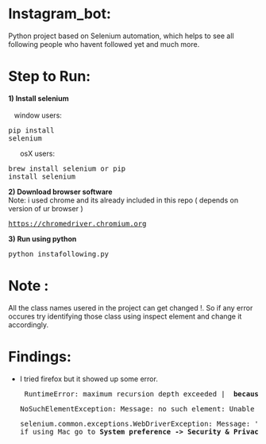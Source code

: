 # Instagram_bot:
  Python project based on Selenium automation, which helps to see all following people who havent followed yet and much more.
 
# Step to Run:
  <B>1) Install selenium</b>
      <br><br>&nbsp;&nbsp;&nbsp;window users: <pre>pip install selenium</pre>
      &nbsp;&nbsp;&nbsp;&nbsp;&nbsp;&nbsp;osX users:  <pre>brew install selenium or pip install selenium </pre>
  <b>2) Download browser software</b>
      <br>Note: i used chrome and its already included in this repo ( depends on version of ur browser )
      <pre>https://chromedriver.chromium.org </pre>
  <b>3) Run using python </b>
      <br><pre>python instafollowing.py </pre>
# Note :
  All the class names usered in the project can get changed !. So if any error occures try identifying those class using inspect element and change it accordingly. 
# Findings:
<ul style="circle">
  <li> I tried firefox but it showed up some error. </li>
  <pre> RuntimeError: maximum recursion depth exceeded | <b> because of low internet speed or failed to load </b></pre>          
  <pre>NoSuchElementException: Message: no such element: Unable to locate element | <b> change time.sleep( to a higher value )</b></pre>
  <pre>selenium.common.exceptions.WebDriverException: Message: 'chromedriver' executable may have wrong permissions.<br>if using Mac go to <b>System preference -> Security & Privacy -> Allow application </b></pre>
  </ul>
  
